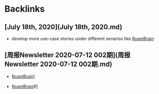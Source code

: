 
# Backlinks
## [July 18th, 2020](July 18th, 2020.md)
- develop more use-case stories under different senarios like [RoamBrain](RoamBrain.md)

## [周报Newsletter 2020-07-12 002期](周报Newsletter 2020-07-12 002期.md)
- [RoamBrain](RoamBrain.md)[

- [RoamBrain](RoamBrain.md)的

